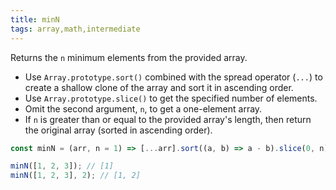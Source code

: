 ```yaml
---
title: minN
tags: array,math,intermediate
---
```


Returns the `n` minimum elements from the provided array.

- Use `Array.prototype.sort()` combined with the spread operator (`...`) to create a shallow clone of the array and sort it in ascending order.
- Use `Array.prototype.slice()` to get the specified number of elements.
- Omit the second argument, `n`, to get a one-element array.
- If `n` is greater than or equal to the provided array's length, then return the original array (sorted in ascending order).

```js
const minN = (arr, n = 1) => [...arr].sort((a, b) => a - b).slice(0, n);
```

```js
minN([1, 2, 3]); // [1]
minN([1, 2, 3], 2); // [1, 2]
```
